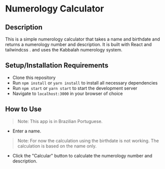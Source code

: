 # Numerology Calculator
## Description
This is a simple numerology calculator that takes a name and birthdate and returns a numerology number and description. It is built with React and tailwindcss . and uses the Kabbalah numerology system.

## Setup/Installation Requirements
* Clone this repository
* Run `npm install` or `yarn install` to install all necessary dependencies
* Run `npm start` or `yarn start` to start the development server
* Navigate to `localhost:3000` in your browser of choice


## How to Use
>Note: This app is in Brazilian Portuguese.
* Enter a name.
>Note: For now the calculation using the birthdate is not working. The calculation is based on the name only.
* Click the "Calcular" button to calculate the numerology number and description.